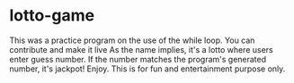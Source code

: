 # lotto-game
This was a practice program on the use of the while loop. You can contribute and make it live
As the name implies, it's a lotto where users enter guess number. If the number matches the program's generated number, it's jackpot!
Enjoy.
This is for fun and entertainment purpose only.
